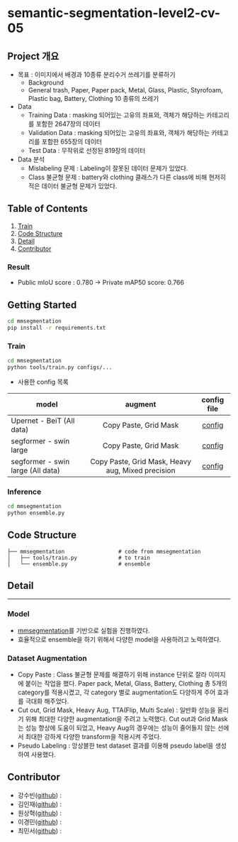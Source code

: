 # semantic-segmentation-level2-cv-05


## Project 개요
- 목표 : 이미지에서 배경과 10종류 분리수거 쓰레기를 분류하기
  - Background 
  - General trash, Paper, Paper pack, Metal, Glass, Plastic, Styrofoam, Plastic bag, Battery, Clothing 10 종류의 쓰레기
- Data
  - Training Data : masking 되어있는 고유의 좌표와, 객체가 해당하는 카테고리를 포함한 2647장의 데이터
  - Validation Data : masking 되어있는 고유의 좌표와, 객체가 해당하는 카테고리를 포함한 655장의 데이터
  - Test Data : 무작위로 선정된 819장의 데이터
- Data 분석 
  - Mislabeling 문제 : Labeling이 잘못된 데이터 문제가 있었다.
  - Class 불균형 문제 : battery와 clothing 클래스가 다른 class에 비해 현저히 적은 데이터 불균형 문제가 있었다. 
  

## Table of Contents
1. [Train](#Train)
2. [Code Structure](#code-structure)
3. [Detail](#detail)
4. [Contributor](#contributor)


### Result
- Public mIoU score : 0.780 -> Private mAP50 score: 0.766


## Getting Started
```bash
cd mmsegmentation
pip install -r requirements.txt
```

### Train
```bash
cd mmsegmentation
python tools/train.py configs/...
```

- 사용한 config 목록

| model                                | augment                              | config file                   |
|--------------------------------------|:------------------------------------:|:-----------------------------:|
| Upernet - BeiT (All data)            | Copy Paste, Grid Mask                |[config](https://github.com/boostcampaitech2/semantic-segmentation-level2-cv-05/blob/main/mmsegmentation/configs/upernet/upernet_beit_large_all.py)      
| segformer - swin large               | Copy Paste, Grid Mask                |[config](https://github.com/boostcampaitech2/semantic-segmentation-level2-cv-05/blob/main/mmsegmentation/configs/segformer/segformer_swin_large.py)|
| segformer - swin large (All data)    | Copy Paste, Grid Mask, Heavy aug, Mixed precision|[config](https://github.com/boostcampaitech2/semantic-segmentation-level2-cv-05/blob/main/mmsegmentation/configs/segformer/segformer_swin_large_mixed_aug_all.py)|




### Inference
```bash
cd mmsegmentation
python ensemble.py
```



## Code Structure
```
├── mmsegmentation                 # code from mmsegmentation
│   ├── tools/train.py             # to train 
│   └── ensemble.py                # ensemble

```


## Detail
---
### Model
- <a href = 'https://github.com/open-mmlab/mmsegmentation'>mmsegmentation</a>를 기반으로 실험을 진행하였다.
- 효율적으로 ensemble을 하기 위해서 다양한 model을 사용하려고 노력하였다.



### Dataset Augmentation
- Copy Paste : Class 불균형 문제를 해결하기 위해 instance 단위로 잘라 이미지에 붙이는 작업을 했다.
Paper pack, Metal, Glass, Battery, Clothing 총 5개의 category를 적용시켰고, 각 category 별로 augmentation도 다양하게 주어 효과를 극대화 해주었다. 
- Cut out, Grid Mask, Heavy Aug, TTA(Flip, Multi Scale) : 일반화 성능을 올리기 위해 최대한 다양한 augmentation을 주려고 노력했다. Cut out과 Grid Mask는 성능 향상에 도움이 되었고, Heavy Aug의 경우에는 성능이 줄어들지 않는 선에서 최대한 강하게 다양한 transform을 적용시켜 주었다.
- Pseudo Labeling : 앙상블한 test dataset 결과를 이용해 pseudo label을 생성하여 사용했다.





## Contributor
- 강수빈([github](https://github.com/suuuuuuuubin)) : 
- 김인재([github](https://github.com/K-nowing)) : 
- 원상혁([github](https://github.com/wonsgong)) : 
- 이경민([github](https://github.com/lkm2835)) : 
- 최민서([github](https://github.com/minseo0214)) : 

